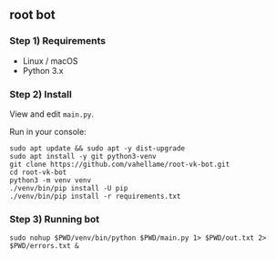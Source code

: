 ## root bot

### Step 1) Requirements

- Linux / macOS
- Python 3.x

### Step 2) Install

View and edit `main.py`.

Run in your console:

```
sudo apt update && sudo apt -y dist-upgrade
sudo apt install -y git python3-venv
git clone https://github.com/vahellame/root-vk-bot.git
cd root-vk-bot
python3 -m venv venv
./venv/bin/pip install -U pip
./venv/bin/pip install -r requirements.txt
```

### Step 3) Running bot

```
sudo nohup $PWD/venv/bin/python $PWD/main.py 1> $PWD/out.txt 2> $PWD/errors.txt &
```
